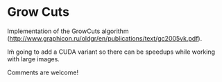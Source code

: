 # Grow Cuts
Implementation of the GrowCuts algorithm (http://www.graphicon.ru/oldgr/en/publications/text/gc2005vk.pdf).

Iḿ going to add a CUDA variant so there can be speedups while working with large images.

Comments are welcome!
